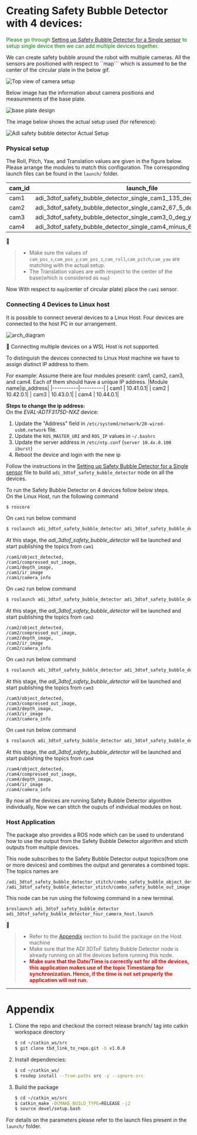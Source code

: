 # Creating Safety Bubble Detector with 4 devices:

<span style="color:green">Please go through [Setting up Safety Bubble Detector for a Single sensor](../README.md) to setup single device then we can add multiple devices together.</span>

We can create safety bubble around the robot with multiple cameras. All the sensors are positioned with respect to ``map``` which is assumed to be the center of the circular plate in the below gif.

![Top view of camera setup](../docs/images/place_cameras_on_top_of_the_robot.gif)

Below image has the information about camera positions and measurements of the base plate.

![base plate design](../docs/images/camera_positions_and_dimensions_on_base_plate.png)

The image below shows the actual setup used (for reference):

![Adi safety bubble detector Actual Setup](../docs/images/realtime_setup.png)

### Physical setup 

The Roll, Pitch, Yaw, and Translation values are given in the figure below. Please arrange the modules to match this configuration. The corresponding launch files can be found in the ```launch/``` folder. 
 
|cam_id|launch_file|
-------|-----------|
|cam1|adi_3dtof_safety_bubble_detector_single_cam1_135_deg_yaw.launch|
|cam2|adi_3dtof_safety_bubble_detector_single_cam2_67_5_deg_yaw.launch|
|cam3|adi_3dtof_safety_bubble_detector_single_cam3_0_deg_yaw.launch|
|cam4|adi_3dtof_safety_bubble_detector_single_cam4_minus_67_5_deg_yaw.launch|

:memo: 
>- Make sure the values of ```cam_pos_x```,```cam_pos_y```,```cam_pos_z```,```cam_roll```,```cam_pitch```,```cam_yaw``` are matching with the actual setup.
>- The Translation values are with respect to the center of the base(which is considered as ```map```)  

Now With respect to ```map```(center of circular plate) place the ```cam1``` sensor.

### Connecting 4 Devices to Linux host
It is possible to connect several devices to a Linux Host. Four devices are connected to the host PC in our arrangement.

![arch_diagram](../docs/images/architecture_diagram_multiple_devices.png)

:memo: Connecting multiple devices on a WSL Host is not supported.

To distinguish the devices connected to Linux Host machine we have to assign distinct IP address to them.

For example:
Assume there are four modules present: cam1, cam2, cam3, and cam4. Each of them should have a unique IP address.
|Module name|ip_address|
|-----------|----------|
|    cam1   | 10.41.0.1|
|    cam2   | 10.42.0.1|
|    cam3   | 10.43.0.1|
|    cam4   | 10.44.0.1|


**Steps to change the ip address:**  
On the *EVAL-ADTF3175D-NXZ* device:
1. Update the "Address" field in ```/etc/systemd/network/20-wired-usb0.network``` file.
2. Update the ```ROS_MASTER_URI``` and ```ROS_IP``` values in ```~/.bashrc```
3. Update the server address in ```/etc/ntp.conf``` 
   (```server 10.4x.0.100 iburst```) 
4. Reboot the device and login with the new ip


Follow the instructions in the [Setting up Safety Bubble Detector for a Single sensor](../README.md) file to build ```adi_3dtof_safety_bubble_detector``` node on all the devices.

To run the Safety Bubble Detector on 4 devices follow below steps.  
On the Linux Host, run the following command
```bash
$ roscore
```
On ```cam1``` run below command
```bash
$ roslaunch adi_3dtof_safety_bubble_detector adi_3dtof_safety_bubble_detector_single_cam1_135_deg_yaw.launch
```

At this stage, the *adi_3dtof_safety_bubble_detector* will be launched and start publishing the topics from ```cam1```

```
/cam1/object_detected,
/cam1/compressed_out_image, 
/cam1/depth_image, 
/cam1/ir_image 
/cam1/camera_info
```

On ```cam2``` run below command
```bash
$ roslaunch adi_3dtof_safety_bubble_detector adi_3dtof_safety_bubble_detector_single_cam2_67_5_deg_yaw.launch
```  
At this stage, the *adi_3dtof_safety_bubble_detector* will be launched and start publishing the topics from ```cam2```  

```
/cam2/object_detected,
/cam2/compressed_out_image, 
/cam2/depth_image, 
/cam2/ir_image 
/cam2/camera_info
```

On ```cam3``` run below command  
```bash
$ roslaunch adi_3dtof_safety_bubble_detector adi_3dtof_safety_bubble_detector_single_cam3_0_deg_yaw.launch
```  
At this stage, the *adi_3dtof_safety_bubble_detector* will be launched and start publishing the topics from ```cam3```  

```
/cam3/object_detected,
/cam3/compressed_out_image, 
/cam3/depth_image, 
/cam3/ir_image 
/cam3/camera_info
```

On ```cam4``` run below command

```bash
$ roslaunch adi_3dtof_safety_bubble_detector adi_3dtof_safety_bubble_detector_single_cam4_minus_67_5_deg_yaw.launch
```
At this stage, the *adi_3dtof_safety_bubble_detector* will be launched and start publishing the topics from ```cam4```

```
/cam4/object_detected,
/cam4/compressed_out_image, 
/cam4/depth_image, 
/cam4/ir_image 
/cam4/camera_info
```       

By now all the devices are running Safety Bubble Detector algorithm individually, Now we can stitch the ouputs of individual modules on host.

### Host Application
The package also provides a ROS node which can be used to understand how to use the output from the Safety Bubble Detector algorithm and sticth outputs from multiple devices.

This node subscribes to the Safety Bubble Detector output topics(from one or more devices) and combines the output and generates a combined topic. 
The topics names are 
```
/adi_3dtof_safety_bubble_detector_stitch/combo_safety_bubble_object_detected
/adi_3dtof_safety_bubble_detector_stitch/combo_safety_bubble_out_image
```
This node can be run using the following command in a new terminal. 

```
$roslaunch adi_3dtof_safety_bubble_detector adi_3dtof_safety_bubble_detector_four_camera_host.launch
```

:memo:
>- Refer to the [Appendix](#appendix) section to build the package on the Host machine 
>- Make sure that the ADI 3DToF Safety Bubble Detector node is already running on all the devices before running this node.
>- <span style="color:red">**Make sure that the Date/Time is correctly set for all the devices, this application makes use of the topic Timestamp for synchronization. Hence, if the time is not set properly the application will not run.**</span> 


---
# Appendix

1. Clone the repo and checkout the correct release branch/
tag into catkin workspace directory

    ```bash
    $ cd ~/catkin_ws/src
    $ git clone tbd_link_to_repo.git -b v1.0.0
    ```
2. Install dependencies:
    ```bash
    $ cd ~/catkin_ws/
    $ rosdep install --from-paths src -y --ignore-src    
    ```
3. Build the package
    ```bash
    $ cd ~/catkin_ws/src
    $ catkin_make -DCMAKE_BUILD_TYPE=RELEASE -j2
    $ source devel/setup.bash
    ```
For details on the parameters please refer to the launch files present in the ```launch/``` folder.
<br>  
<br>
